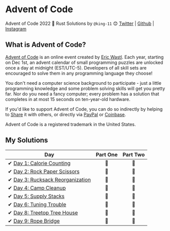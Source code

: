 # Advent of Code
Advent of Code 2022 🎄 Rust Solutions by
`@king-11` 😊 [Twitter](https://twitter.com/1108King) | [Github](https://github.com/king-11) | [Instagram](https://instagram.com/cryptic_sniper)


## What is Advent of Code?
[Advent of Code](http://adventofcode.com) is an online event created by [Eric Wastl](https://twitter.com/ericwastl). Each year, starting on Dec 1st, an advent calendar of small programming puzzles are unlocked once a day at midnight (EST/UTC-5). Developers of all skill sets are encouraged to solve them in any programming language they choose!

You don't need a computer science background to participate - just a little programming knowledge and some problem solving skills will get you pretty far. Nor do you need a fancy computer; every problem has a solution that completes in at most 15 seconds on ten-year-old hardware.

If you'd like to support Advent of Code, you can do so indirectly by helping to [Share](https://adventofcode.com/2020/about) it with others, or directly via [PayPal](https://www.paypal.com/webapps/shoppingcart?flowlogging_id=482758c113636&mfid=1607161233294_482758c113636#/checkout/openButton) or [Coinbase](https://adventofcode.com/2020/support/coinbase).

Advent of Code is a registered trademark in the United States.

## My Solutions

| Day  | Part One | Part Two |
|---|:---:|:---:|
| ✔ [Day 1: Calorie Counting](https://github.com/king-11/AdventOfCode/tree/main/src/day1.rs)| 🌟 | 🌟 |
| ✔ [Day 2: Rock Paper Scissors](https://github.com/king-11/AdventOfCode/tree/main/src/day2.rs)| 🌟 | 🌟 |
| ✔ [Day 3: Rucksack Reorganization](https://github.com/king-11/AdventOfCode/tree/main/src/day3.rs)| 🌟 | 🌟 |
| ✔ [Day 4: Camp Cleanup](https://github.com/king-11/AdventOfCode/tree/main/src/day4.rs)| 🌟 | 🌟 |
| ✔ [Day 5: Supply Stacks](https://github.com/king-11/AdventOfCode/tree/main/src/day5.rs)| 🌟 | 🌟 |
| ✔ [Day 6: Tuning Trouble](https://github.com/king-11/AdventOfCode/tree/main/src/day6.rs)| 🌟 | 🌟 |
| ✔ [Day 8: Treetop Tree House](https://github.com/king-11/AdventOfCode/tree/main/src/day8.rs)| 🌟 | 🌟 |
| ✔ [Day 9: Rope Bridge](https://github.com/king-11/AdventOfCode/tree/main/src/day9.rs)| 🌟 | 🌟 |
